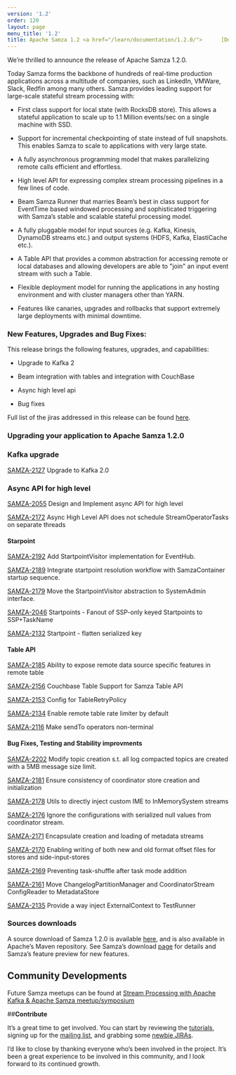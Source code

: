 ```yaml
---
version: '1.2'
order: 120
layout: page
menu_title: '1.2'
title: Apache Samza 1.2 <a href="/learn/documentation/1.2.0/">      [Docs] </a>
---
```

<!--
   Licensed to the Apache Software Foundation (ASF) under one or more
   contributor license agreements.  See the NOTICE file distributed with
   this work for additional information regarding copyright ownership.
   The ASF licenses this file to You under the Apache License, Version 2.0
   (the "License"); you may not use this file except in compliance with
   the License.  You may obtain a copy of the License at

       http://www.apache.org/licenses/LICENSE-2.0

   Unless required by applicable law or agreed to in writing, software
   distributed under the License is distributed on an "AS IS" BASIS,
   WITHOUT WARRANTIES OR CONDITIONS OF ANY KIND, either express or implied.
   See the License for the specific language governing permissions and
   limitations under the License.
-->


We’re thrilled to announce the release of Apache Samza 1.2.0.

Today Samza forms the backbone of hundreds of real-time production applications across a multitude of companies, such as LinkedIn, VMWare, Slack, Redfin among many others. Samza provides leading support for large-scale stateful stream processing with:

* First class support for local state (with RocksDB store). This allows a stateful application to scale up to 1.1 Million events/sec on a single machine with SSD.

* Support for incremental checkpointing of state instead of full snapshots. This enables Samza to scale to applications with very large state.

* A fully asynchronous programming model that makes parallelizing remote calls efficient and effortless.

* High level API for expressing complex stream processing pipelines in a few lines of code.

* Beam Samza Runner that marries Beam’s best in class support for EventTime based windowed processing and sophisticated triggering with Samza’s stable and scalable stateful processing model.

* A fully pluggable model for input sources (e.g. Kafka, Kinesis, DynamoDB streams etc.) and output systems (HDFS, Kafka, ElastiCache etc.).

* A Table API that provides a common abstraction for accessing remote or local databases and allowing developers are able to "join" an input event stream with such a Table.

* Flexible deployment model for running the applications in any hosting environment and with cluster managers other than YARN.

* Features like canaries, upgrades and rollbacks that support extremely large deployments with minimal downtime.

###  **New Features, Upgrades and Bug Fixes:**
This release brings the following features, upgrades, and capabilities:

* Upgrade to Kafka 2

* Beam integration with tables and integration with CouchBase

* Async high level api

* Bug fixes

Full list of the jiras addressed in this release can be found [here](https://issues.apache.org/jira/issues/?jql=project%20%3D%20SAMZA%20AND%20fixVersion%20%3D%201.2).
### **Upgrading your application to Apache Samza 1.2.0**

### Kafka upgrade
[SAMZA-2127](/https://issues.apache.org/jira/browse/SAMZA-2127) Upgrade to Kafka 2.0

### Async API for high level
[SAMZA-2055](/https://issues.apache.org/jira/browse/SAMZA-2055) Design and Implement async API for high level

[SAMZA-2172](/https://issues.apache.org/jira/browse/SAMZA-2172) Async High Level API does not schedule StreamOperatorTasks on separate threads

#### Starpoint
[SAMZA-2192](/https://issues.apache.org/jira/browse/SAMZA-2192) Add StartpointVisitor implementation for EventHub.

[SAMZA-2189](/https://issues.apache.org/jira/browse/SAMZA-2189) Integrate startpoint resolution workflow with SamzaContainer startup sequence.

[SAMZA-2179](/https://issues.apache.org/jira/browse/SAMZA-2179) Move the StartpointVisitor abstraction to SystemAdmin interface.

[SAMZA-2046](/https://issues.apache.org/jira/browse/SAMZA-2046) Startpoints - Fanout of SSP-only keyed Startpoints to SSP+TaskName

[SAMZA-2132](/https://issues.apache.org/jira/browse/SAMZA-2132) Startpoint - flatten serialized key

#### Table API
[SAMZA-2185](/https://issues.apache.org/jira/browse/SAMZA-2185) Ability to expose remote data source specific features in remote table

[SAMZA-2156](/https://issues.apache.org/jira/browse/SAMZA-2156) Couchbase Table Support for Samza Table API

[SAMZA-2153](/https://issues.apache.org/jira/browse/SAMZA-2153) Config for TableRetryPolicy

[SAMZA-2134](/https://issues.apache.org/jira/browse/SAMZA-2134) Enable remote table rate limiter by default

[SAMZA-2116](/https://issues.apache.org/jira/browse/SAMZA-2116) Make sendTo operators non-terminal

#### Bug Fixes, Testing and Stability improvments
[SAMZA-2202](/https://issues.apache.org/jira/browse/SAMZA-2202) Modify topic creation s.t. all log compacted topics are created with a 5MB message size limit.

[SAMZA-2181](/https://issues.apache.org/jira/browse/SAMZA-2181) Ensure consistency of coordinator store creation and initialization

[SAMZA-2178](/https://issues.apache.org/jira/browse/SAMZA-2178) Utils to directly inject custom IME to InMemorySystem streams

[SAMZA-2176](/https://issues.apache.org/jira/browse/SAMZA-2176) Ignore the configurations with serialized null values from coordinator stream.

[SAMZA-2171](/https://issues.apache.org/jira/browse/SAMZA-2171) Encapsulate creation and loading of metadata streams

[SAMZA-2170](/https://issues.apache.org/jira/browse/SAMZA-2170) Enabling writing of both new and old format offset files for stores and side-input-stores

[SAMZA-2169](/https://issues.apache.org/jira/browse/SAMZA-2169) Preventing task-shuffle after task mode addition

[SAMZA-2161](/https://issues.apache.org/jira/browse/SAMZA-2161) Move ChangelogPartitionManager and CoordinatorStream ConfigReader to MetadataStore

[SAMZA-2135](/https://issues.apache.org/jira/browse/SAMZA-2135) Provide a way inject ExternalContext to TestRunner

### Sources downloads
A source download of Samza 1.2.0 is available [here](https://dist.apache.org/repos/dist/release/samza/1.2.0/), and is also available in Apache’s Maven repository. See Samza’s download [page](https://samza.apache.org/startup/download/) for details and Samza’s feature preview for new features.

## **Community Developments**
Future Samza meetups can be found at [Stream Processing with Apache Kafka & Apache Samza meetup/symposium](https://www.meetup.com/Stream-Processing-Meetup-LinkedIn/)

##**Contribute**

It’s a great time to get involved. You can start by reviewing the [tutorials](http://samza.apache.org/startup/preview/#try-it-out), signing up for the [mailing list](http://samza.apache.org/community/mailing-lists.html), and grabbing some [newbie JIRAs](https://issues.apache.org/jira/issues/?jql=project%20%3D%20SAMZA%20AND%20labels%20%3D%20newbie%20AND%20status%20%3D%20Open).

I’d like to close by thanking everyone who’s been involved in the project. It’s been a great experience to be involved in this community, and I look forward to its continued growth.

